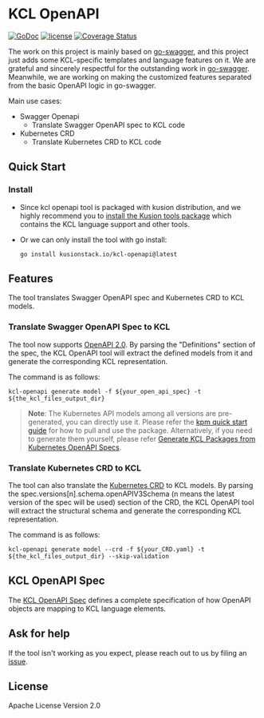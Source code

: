 # KCL OpenAPI

[![GoDoc](https://godoc.org/github.com/KusionStack/kcl-openapi?status.svg)](https://pkg.go.dev/kusionstack.io/kcl-openapi)
[![license](https://img.shields.io/github/license/KusionStack/kcl-openapi.svg)](https://github.com/KusionStack/kcl-openapi/blob/master/LICENSE)
[![Coverage Status](https://coveralls.io/repos/github/KusionStack/kcl-openapi/badge.svg)](https://coveralls.io/github/KusionStack/kcl-openapi)

The work on this project is mainly based on [go-swagger](https://github.com/go-swagger/go-swagger), and this project just adds some
KCL-specific templates and language features on it. We are grateful and sincerely respectful for the outstanding work
in [go-swagger](https://github.com/go-swagger/go-swagger). Meanwhile, we are working on making the customized features separated from the
basic OpenAPI logic in go-swagger.

Main use cases:

+ Swagger Openapi
    + Translate Swagger OpenAPI spec to KCL code
+ Kubernetes CRD
    + Translate Kubernetes CRD to KCL code

## Quick Start

### Install

+ Since kcl openapi tool is packaged with kusion distribution, and we highly recommend you
  to [install the Kusion tools package](https://kusionstack.io/docs/user_docs/getting-started/install) which contains the KCL language
  support
  and other tools.

+ Or we can only install the tool with go install:

  ```shell
  go install kusionstack.io/kcl-openapi@latest
  ```

## Features

The tool translates Swagger OpenAPI spec and Kubernetes CRD to KCL models.

### Translate Swagger OpenAPI Spec to KCL

The tool now supports [OpenAPI 2.0](https://swagger.io/specification/v2/). By parsing the "Definitions" section of the spec, the KCL OpenAPI
tool will extract the defined models from it and generate the corresponding KCL representation.

The command is as follows:


```shell
kcl-openapi generate model -f ${your_open_api_spec} -t ${the_kcl_files_output_dir}
```

> **Note**: The Kubernetes API models among all versions are pre-generated, you can directly use it. Please refer the [kpm quick start guide](https://github.com/kcl-lang/kpm#quick-start) for how to pull and use the package.
Alternatively, if you need to generate them yourself, please refer [Generate KCL Packages from Kubernetes OpenAPI Specs](./docs/generate_from_k8s_spec.md).

### Translate Kubernetes CRD to KCL

The tool can also translate
the [Kubernetes CRD](https://kubernetes.io/docs/tasks/extend-kubernetes/custom-resources/custom-resource-definitions/) to KCL models.
By parsing the spec.versions[n].schema.openAPIV3Schema (n means the latest version of the spec will be used) section of the CRD, the KCL
OpenAPI tool will extract the structural schema and generate the corresponding KCL representation.

The command is as follows:

```shell
kcl-openapi generate model --crd -f ${your_CRD.yaml} -t ${the_kcl_files_output_dir} --skip-validation
```

## KCL OpenAPI Spec

The [KCL OpenAPI Spec](https://kusionstack.io/docs/reference/cli/openapi/spec) defines a complete specification of how OpenAPI objects are
mapping to KCL language elements.

## Ask for help

If the tool isn't working as you expect, please reach out to us by filing an [issue](https://github.com/KusionStack/kcl-openapi/issues).

## License

Apache License Version 2.0
